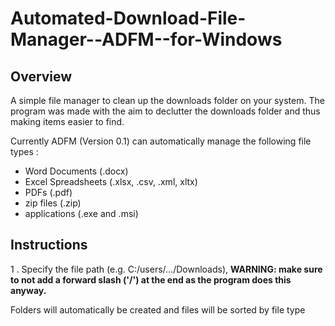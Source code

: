 # Automated-Download-File-Manager--ADFM--for-Windows

## Overview

A simple file manager to clean up the downloads folder on your system. The program was made with the aim to declutter the downloads folder and thus making items easier to find.

Currently ADFM (Version 0.1) can automatically manage the following file types :

- Word Documents (.docx)
- Excel Spreadsheets (.xlsx, .csv, .xml, xltx)
- PDFs (.pdf)
- zip files (.zip)
- applications (.exe and .msi)

## Instructions

1 . Specify the file path (e.g. C:/users/.../Downloads), **WARNING: make sure to not add a forward slash ('/') at the end as the program does this anyway.**

Folders will automatically be created and files will be sorted by file type
